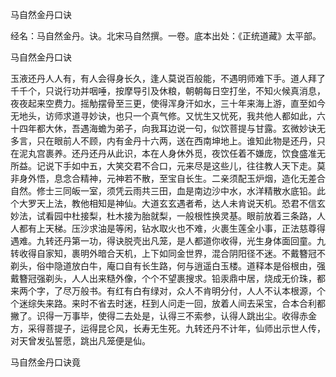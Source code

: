 马自然金丹口诀  

经名：马自然金丹。诀。北宋马自然撰。一卷。底本出处：《正统道藏》太平部。  

马自然金丹口诀  

玉液还丹人人有，有人会得身长久，逢人莫说百般能，不遇明师难下手。道人拜了千千个，只说行功并咽唾，按摩导引及休粮，朝朝每日空打坐，不知火候真消息，夜夜起来空费力。摇觔摆骨至三更，使得浑身汗如水，三十年来海上游，直至如今无地头，访师求道寻妙诀，也只一个真气修。又忧生又忧死，我共他人都如此，六十四年都大休，吾遇海蟾为弟子，向我耳边说一句，似饮菩提与甘露。玄微妙诀无多言，只在眼前人不顾，内有金丹十六两，送在西南坤地上。谁知此物是还丹，只在泥丸宫裹养。还丹还丹从此识，本在人身休外觅，夜饮任着不嫌庞，饮食盛准无所益。记说下手如中五，大笑交君不合口，元来尽是这些儿，往往教人天下走。莫非身外悟，息念合精神，元神若不散，至宝自长生。二亲须配玉炉烟，造化无差合自然。修士三同皈一室，须凭云雨共三田，血是南边沙中水，水洋精散水底铅。此个大罗天上法，教他相知是神仙。大道玄玄遇者希，达人未肯说天机。恐君不信玄妙法，试看园中杜接梨，杜木接为胎就梨，一般根性换灵基。眼前放着三条路，人人都有上天梯。压沙求油是等闲，钻水取火也不难，火裹生莲全小事，正法慈尊得遇难。九转还丹第一功，得诀脱壳出凡笼，是人都道你收得，光生身体面回童。九转收得自家知，裹明外暗合天机，上下如同金世界，混合阴阳径不迷。不戴簪冠不剃头，俗中隐道放白牛，庵口自有长生路，何与逍遥白玉楼。道释本是俗根由，强戴簪冠强剃头，人人出来糙外像，个个不望裹搜求。铅汞鼎中居，烧成无价珠，都来两个字，了尽万般书。有红有白有绿对，众人不肯明分付，人人不认本根源，个个迷综失来路。来时不省去时迷，枉到人问走一回，放着人间去采宝，合本合利都撇了。识得一万事毕，使得二去处是，认得三不索参，认得人跳出尘。收得赤金方，采得菩提子，运得昆仑风，长寿无生死。九转还丹不计年，仙师出示世人传，对天曾发弘誓愿，跳出凡笼便是仙。  

马自然金丹口诀竟  
